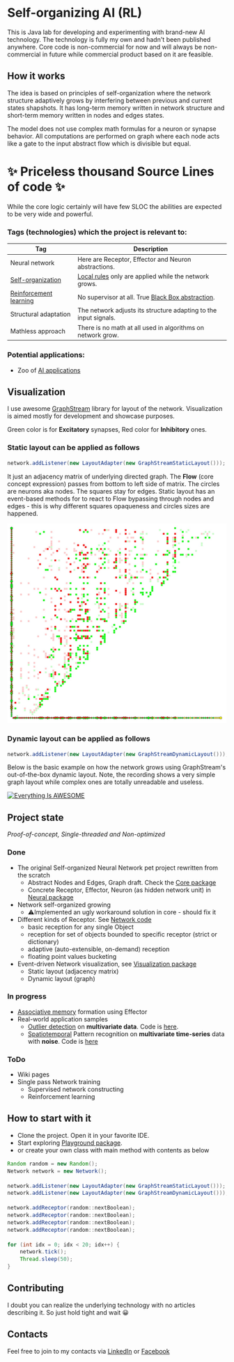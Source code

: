 # Self-organizing AI (RL)
This is Java lab for developing and experimenting with brand-new AI technology.
The technology is fully my own and hadn't been published anywhere.
Core code is non-commercial for now and will always be non-commercial in future while commercial product based on it are feasible.

## How it works

The idea is based on principles of self-organization where the network structure adaptively grows by interfering between previous and current states shapshots. It has long-term memory written in network structure and short-term memory written in nodes and edges states. 

The model does not use complex math formulas for a neuron or synapse behavior. All computations are performed on graph where each node acts like a gate to the input abstract flow which is divisible but equal.

# ✨ Priceless thousand Source Lines of code ✨

While the core logic certainly will have few SLOC the abilities are expected to be very wide and powerful.

### Tags (technologies) which the project is relevant to:

| Tag | Description |
| --- | --- |
| Neural network | Here are Receptor, Effector and Neuron abstractions. |
| [Self-organization](https://en.wikipedia.org/wiki/Self-organization) | [Local rules](https://en.wikipedia.org/wiki/Cellular_automaton) only are applied while the network grows. |
| [Reinforcement learning](https://en.wikipedia.org/wiki/Reinforcement_learning) | No supervisor at all. True [Black Box abstraction](https://en.wikipedia.org/wiki/Black_box). |
| Structural adaptation | The network adjusts its structure adapting to the input signals. |
| Mathless approach | There is no math at all used in algorithms on network grow. |

### Potential applications:

- Zoo of [AI applications](https://en.wikipedia.org/wiki/Applications_of_artificial_intelligence)

## Visualization

I use awesome [GraphStream](https://graphstream-project.org/) library for layout of the network.
Visualization is aimed mostly for development and showcase purposes. 

Green color is for **Excitatory** synapses, Red color for **Inhibitory** ones. 

### Static layout can be applied as follows

``` java 
network.addListener(new LayoutAdapter(new GraphStreamStaticLayout()));
```
It just an adjacency matrix of underlying directed graph. The **Flow** (core concept expression) passes from bottom to left side of matrix. 
The circles are neurons aka nodes. The squares stay for edges.
Static layout has an event-based methods for to react to Flow bypassing through nodes and edges - 
this is why different squares opaqueness and circles sizes are happened.

![Alt text](src/main/resources/git/scr1.jpg?raw=true "Static layout")

### Dynamic layout can be applied as follows

``` java 
network.addListener(new LayoutAdapter(new GraphStreamDynamicLayout()));
```

Below is the basic example on how the network grows using GraphStream's out-of-the-box dynamic layout. Note, the recording shows a very simple graph layout while complex ones are totally unreadable and useless. 

[![Everything Is AWESOME](https://yt-embed.herokuapp.com/embed?v=a9dRjU2J7Ag)](https://youtu.be/a9dRjU2J7Ag "Self-Organizing Neural Network")

## Project state 
_Proof-of-concept, Single-threaded and Non-optimized_

### Done
- The original Self-organized Neural Network pet project rewritten from the scratch
  - Abstract Nodes and Edges, Graph draft. Check the [Core package](https://github.com/sturex/sonn/tree/master/src/main/java/core)
  - Concrete Receptor, Effector, Neuron (as hidden network unit) in [Neural package](https://github.com/sturex/sonn/tree/master/src/main/java/neural)
- Network self-organized growing
  - ⚠️Implemented an ugly workaround solution in core - should fix it
- Different kinds of Receptor. See [Network code](https://github.com/sturex/sonn/blob/master/src/main/java/neural/Network.java)
  - basic reception for any single Object
  - reception for set of objects bounded to specific receptor (strict or dictionary)
  - adaptive (auto-extensible, on-demand) reception
  - floating point values bucketing
- Event-driven Network visualization, see [Visualization package](https://github.com/sturex/sonn/tree/master/src/main/java/vis)
  - Static layout (adjacency matrix)
  - Dynamic layout (graph)

### In progress
- [Associative memory](https://en.wikipedia.org/wiki/Associative_memory_(psychology)) formation using Effector 
- Real-world application samples
  - [Outlier detection](https://en.wikipedia.org/wiki/Anomaly_detection) on **multivariate data**. Code is [here](https://github.com/sturex/sonn/blob/master/src/main/java/samples/OutlierDetectionSample.java).
  - [Spatiotemporal](https://en.wikipedia.org/wiki/Spatiotemporal_pattern) Pattern recognition on **multivariate time-series** data with **noise**. Code is [here](https://github.com/sturex/sonn/blob/master/src/main/java/samples/PatternRecognitionSample.java)

### ToDo
- Wiki pages
- Single pass Network training
  - Supervised network constructing  
  - Reinforcement learning

## How to start with it

- Clone the project. Open it in your favorite IDE.
- Start exploring [Playground package](https://github.com/sturex/sonn/tree/master/src/main/java/playground).
- or create your own class with main method with contents as below



``` java
Random random = new Random();
Network network = new Network();

network.addListener(new LayoutAdapter(new GraphStreamStaticLayout()));
network.addListener(new LayoutAdapter(new GraphStreamDynamicLayout()));

network.addReceptor(random::nextBoolean);
network.addReceptor(random::nextBoolean);
network.addReceptor(random::nextBoolean);
network.addReceptor(random::nextBoolean);

for (int idx = 0; idx < 20; idx++) {
    network.tick();
    Thread.sleep(50);
}
```

## Contributing

I doubt you can realize the underlying technology with no articles describing it.
So just hold tight and wait 😀

## Contacts

Feel free to join to my contacts via [LinkedIn](https://www.linkedin.com/in/sturex/) or [Facebook](https://www.facebook.com/fbsturex)